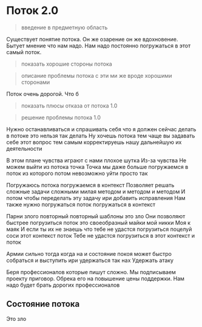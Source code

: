 # Поток 2.0

> введение в предметную область

Существует понятие потока. Он же озарение он же вдохновение. 
Бытует мнение что нам надо. Нам надо постоянно погружаться в этот самый поток.

> показать хорошие стороны потока

> описание проблемы потока с эти ми же вроде хорошими сторонами

Поток очень дорогой. Что б

> показать плюсы отказа от потока 1.0

> решение проблемы потока 1.0

Нужно останавливаться и спрашивать себя что я должен сейчас делать в потоке это нельзя так делать Ну хочешь потока тем чаще вы задавать себе этот вопрос тем самым корректируешь нашу дальнейшую их деятельности 

В этом плане чувства играют с нами плохое шутка Из-за чувства Не можем выйти из потока точка Точка мы даже больше погружаемся в поток из которого потом невозможно уйти просто так 

Погружаюсь потока погружаемся в контекст Позволяет решать сложные задачи сложными милая методом и методом и методом И потом чтобы переделать эту задачу ири добавить исправления Нам также нужно погружаться поток погружаться в контекст


Парни злого повторный повторный шаблоны это зло Они позволяют быстрее погрузиться поток это своеобразный майки мой никки Моя к маяк И если ты их не знаешь что тебе не удастся погрузиться поцелуй соси этот контекст поток
Тебе не удастся погрузиться в этот контекст и поток


Армии сильно тогда когда на и состояние покоя может быстро собраться и выступить ири удержаться так нах Удержать атаку


Беря профессионалов которые пишут сложно. Мы подписываем проекту приговор. Обрека его на повышение цены поддержки. Нам надо будет брать дорогих профессионалов


## Состояние потока
Это зло